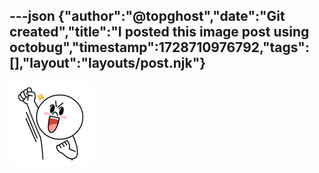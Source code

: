 ---json
{"author":"@topghost","date":"Git created","title":"I posted this image post using octobug","timestamp":1728710976792,"tags":[],"layout":"layouts/post.njk"}
---


![114.png](/attachments/2024/10/12/114.png)



